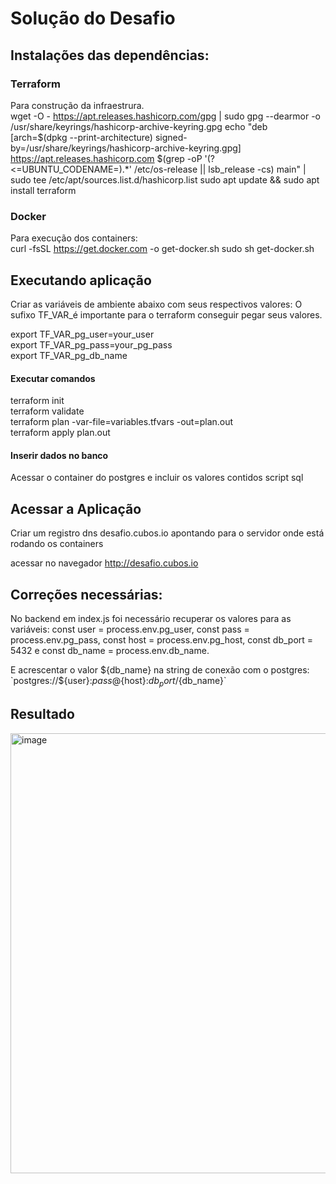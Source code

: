 # Solução do Desafio

## Instalações das dependências:

### Terraform
Para construção da infraestrura. <br>
wget -O - https://apt.releases.hashicorp.com/gpg | sudo gpg --dearmor -o /usr/share/keyrings/hashicorp-archive-keyring.gpg
echo "deb [arch=$(dpkg --print-architecture) signed-by=/usr/share/keyrings/hashicorp-archive-keyring.gpg] https://apt.releases.hashicorp.com $(grep -oP '(?<=UBUNTU_CODENAME=).*' /etc/os-release || lsb_release -cs) main" | sudo tee /etc/apt/sources.list.d/hashicorp.list
sudo apt update && sudo apt install terraform

### Docker
Para execução dos containers: <br>
curl -fsSL https://get.docker.com -o get-docker.sh
sudo sh get-docker.sh


## Executando aplicação

Criar as variáveis de ambiente abaixo com seus respectivos valores: O sufixo TF_VAR_é importante para o terraform conseguir pegar seus valores.

export TF_VAR_pg_user=your_user <br>
export TF_VAR_pg_pass=your_pg_pass <br>
export TF_VAR_pg_db_name <br>

#### Executar comandos

terraform init <br>
terraform validate <br>
terraform plan -var-file=variables.tfvars -out=plan.out <br>
terraform apply plan.out <br>

#### Inserir dados no banco
Acessar o container do postgres e incluir os valores contidos script sql

## Acessar a Aplicação
Criar um registro dns desafio.cubos.io apontando para o servidor onde está rodando os containers

acessar no navegador http://desafio.cubos.io

## Correções necessárias:
No backend em index.js foi necessário recuperar os valores para as variáveis:
const user = process.env.pg_user, 
const pass = process.env.pg_pass, 
const host = process.env.pg_host, 
const db_port = 5432 e 
const db_name = process.env.db_name.

E acrescentar o valor ${db_name} na string de conexão com o postgres: `postgres://${user}:${pass}@${host}:${db_port}/${db_name}`

## Resultado

<img width="1919" height="704" alt="image" src="https://github.com/user-attachments/assets/9b02083d-ce5e-440b-8701-58d829c72b83" />


